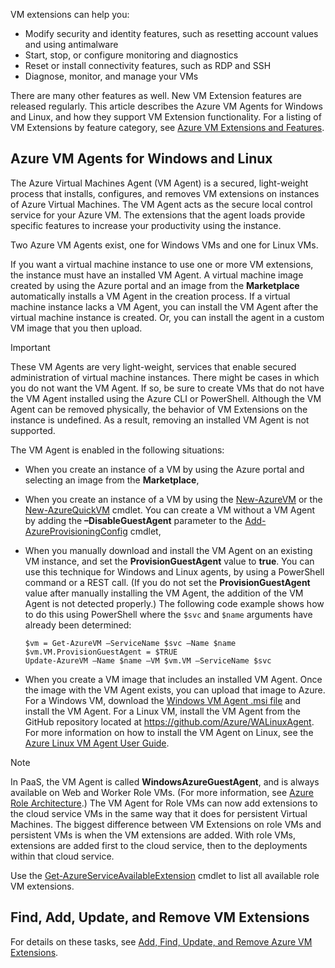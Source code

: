 

VM extensions can help you:

* Modify security and identity features, such as resetting account values and using antimalware
* Start, stop, or configure monitoring and diagnostics
* Reset or install connectivity features, such as RDP and SSH
* Diagnose, monitor, and manage your VMs

There are many other features as well. New VM Extension features are released regularly. This article describes the Azure VM Agents for Windows and Linux, and how they support VM Extension functionality. For a listing of VM Extensions by feature category, see [Azure VM Extensions and Features](../articles/virtual-machines/windows/extensions-features.md?toc=%2fazure%2fvirtual-machines%2fwindows%2ftoc.json).

## Azure VM Agents for Windows and Linux
The Azure Virtual Machines Agent (VM Agent) is a secured, light-weight process that installs, configures, and removes VM extensions on instances of Azure Virtual Machines. The VM Agent acts as the secure local control service for your Azure VM. The extensions that the agent loads provide specific features to increase your productivity using the instance.

Two Azure VM Agents exist, one for Windows VMs and one for Linux VMs.

If you want a virtual machine instance to use one or more VM extensions, the instance must have an installed VM Agent. A virtual machine image created by using the Azure portal and an image from the **Marketplace** automatically installs a VM Agent in the creation process. If a virtual machine instance lacks a VM Agent, you can install the VM Agent after the virtual machine instance is created. Or, you can install the agent in a custom VM image that you then upload.

> [!IMPORTANT]
> These VM Agents are very light-weight, services that enable secured administration of virtual machine instances. There might be cases in which you do not want the VM Agent. If so, be sure to create VMs that do not have the VM Agent installed using the Azure CLI or PowerShell. Although the VM Agent can be removed physically, the behavior of VM Extensions on the instance is undefined. As a result, removing an installed VM Agent is not supported.
>

The VM Agent is enabled in the following situations:

* When you create an instance of a VM by using the Azure portal and selecting an image from the **Marketplace**,
* When you create an instance of a VM by using the [New-AzureVM](https://msdn.microsoft.com/library/azure/dn495254.aspx) or the [New-AzureQuickVM](https://msdn.microsoft.com/library/azure/dn495183.aspx) cmdlet. You can create a VM without a VM Agent by adding the **–DisableGuestAgent** parameter to the [Add-AzureProvisioningConfig](https://msdn.microsoft.com/library/azure/dn495299.aspx) cmdlet,

* When you manually download and install the VM Agent on an existing VM instance, and set the **ProvisionGuestAgent** value to **true**. You can use this technique for Windows and Linux agents, by using a PowerShell command or a REST call. (If you do not set the **ProvisionGuestAgent** value after manually installing the VM Agent, the addition of the VM Agent is not detected properly.) The following code example shows how to do this using PowerShell where the `$svc` and `$name` arguments have already been determined:

      $vm = Get-AzureVM –ServiceName $svc –Name $name
      $vm.VM.ProvisionGuestAgent = $TRUE
      Update-AzureVM –Name $name –VM $vm.VM –ServiceName $svc

* When you create a VM image that includes an installed VM Agent. Once the image with the VM Agent exists, you can upload that image to Azure. For a Windows VM, download the [Windows VM Agent .msi file](http://go.microsoft.com/fwlink/?LinkID=394789) and install the VM Agent. For a Linux VM, install the VM Agent from the GitHub repository located at <https://github.com/Azure/WALinuxAgent>. For more information on how to install the VM Agent on Linux, see the [Azure Linux VM Agent User Guide](../articles/virtual-machines/linux/agent-user-guide.md?toc=%2fazure%2fvirtual-machines%2flinux%2ftoc.json).

> [!NOTE]
> In PaaS, the VM Agent is called **WindowsAzureGuestAgent**, and is always available on Web and Worker Role VMs. (For more information, see [Azure Role Architecture](http://blogs.msdn.com/b/kwill/archive/2011/05/05/windows-azure-role-architecture.aspx).) The VM Agent for Role VMs can now add extensions to the cloud service VMs in the same way that it does for persistent Virtual Machines. The biggest difference between VM Extensions on role VMs and persistent VMs is when the VM extensions are added. With role VMs, extensions are added first to the cloud service, then to the deployments within that cloud service.
>
> Use the
> [Get-AzureServiceAvailableExtension](https://msdn.microsoft.com/library/azure/dn722498.aspx)
> cmdlet to list all available role VM extensions.
>
>

## Find, Add, Update, and Remove VM Extensions
For details on these tasks, see [Add, Find, Update, and Remove Azure VM Extensions](../articles/virtual-machines/windows/classic/manage-extensions.md?toc=%2fazure%2fvirtual-machines%2fwindows%2fclassic%2ftoc.json).
